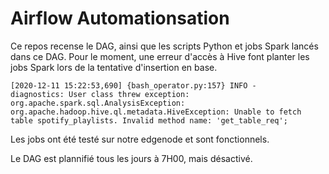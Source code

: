 # **Airflow Automationsation**

Ce repos recense le DAG, ainsi que les scripts Python et jobs Spark lancés dans ce DAG.
Pour le moment, une erreur d'accès à Hive font planter les jobs Spark lors de la tentative d'insertion en base.

`[2020-12-11 15:22:53,690] {bash_operator.py:157} INFO - 	 diagnostics: User class threw exception: org.apache.spark.sql.AnalysisException: org.apache.hadoop.hive.ql.metadata.HiveException: Unable to fetch table spotify_playlists. Invalid method name: 'get_table_req';
`

Les jobs ont été testé sur notre edgenode et sont fonctionnels.

Le DAG est plannifié tous les jours à 7H00, mais désactivé.